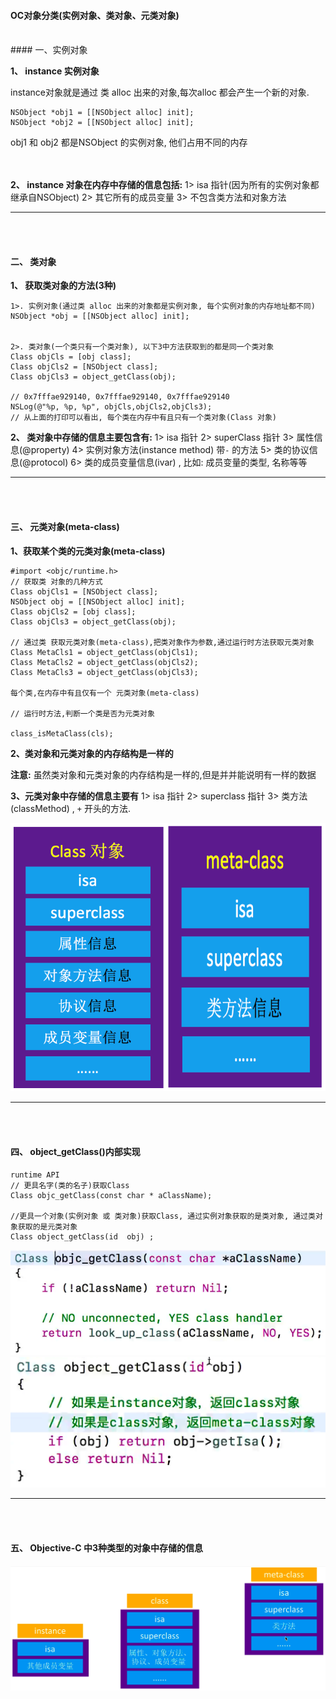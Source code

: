 #### OC对象分类(实例对象、类对象、元类对象)


<br>
#### 一、实例对象

**1、 instance 实例对象**

instance对象就是通过 类 alloc 出来的对象,每次alloc 都会产生一个新的对象.

```
NSObject *obj1 = [[NSObject alloc] init];
NSObject *obj2 = [[NSObject alloc] init];
```
obj1 和 obj2 都是NSObject 的实例对象, 他们占用不同的内存


<br><br>
**2、 instance 对象在内存中存储的信息包括:**
1> isa 指针(因为所有的实例对象都继承自NSObject)
2> 其它所有的成员变量
3> 不包含类方法和对象方法



****
<br><br>
#### 二、 类对象

**1、 获取类对象的方法(3种)**
```
1>. 实例对象(通过类 alloc 出来的对象都是实例对象, 每个实例对象的内存地址都不同)
NSObject *obj = [[NSObject alloc] init];


2>. 类对象(一个类只有一个类对象), 以下3中方法获取到的都是同一个类对象
Class objCls = [obj class];
Class objCls2 = [NSObject class];
Class objCls3 = object_getClass(obj);

// 0x7fffae929140, 0x7fffae929140, 0x7fffae929140
NSLog(@"%p, %p, %p", objCls,objCls2,objCls3);
// 从上面的打印可以看出, 每个类在内存中有且只有一个类对象(Class 对象)
```

**2、 类对象中存储的信息主要包含有:**
1> isa 指针
2> superClass 指针
3> 属性信息(@property)
4> 实例对象方法(instance method) 带`-` 的方法
5> 类的协议信息(@protocol)
6> 类的成员变量信息(ivar) , 比如: 成员变量的类型, 名称等等





****
<br><br>
#### 三、 元类对象(meta-class)

**1、获取某个类的元类对象(meta-class)**
```
#import <objc/runtime.h>
// 获取类 对象的几种方式
Class objCls1 = [NSObject class];
NSObject obj = [[NSObject alloc] init];
Class objCls2 = [obj class];
Class objCls3 = object_getClass(obj);

// 通过类 获取元类对象(meta-class),把类对象作为参数,通过运行时方法获取元类对象
Class MetaCls1 = object_getClass(objCls1);
Class MetaCls2 = object_getClass(objCls2);
Class MetaCls3 = object_getClass(objCls3);

每个类,在内存中有且仅有一个 元类对象(meta-class)

// 运行时方法,判断一个类是否为元类对象

class_isMetaClass(cls);
```

**2、类对象和元类对象的内存结构是一样的**

**注意:** 
虽然类对象和元类对象的内存结构是一样的,但是并并能说明有一样的数据

**3、元类对象中存储的信息主要有**
1> isa 指针
2> superclass 指针
3> 类方法(classMethod) , `+` 开头的方法.


![](/assets/Snip20190104_9.png)



****
<br><br>
#### 四、 object_getClass()内部实现


```
runtime API
// 更具名字(类的名子)获取Class
Class objc_getClass(const char * aClassName);

//更具一个对象(实例对象 或 类对象)获取Class, 通过实例对象获取的是类对象, 通过类对象获取的是元类对象
Class object_getClass(id  obj) ;
```

![](/assets/Snip20190105_2.png)
<br>
![](/assets/Snip20190105_1.png)






****
<br><br>
#### 五、 Objective-C 中3种类型的对象中存储的信息


![](/assets/Snip20190105_3.png)


































































































































































































